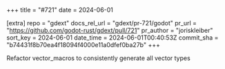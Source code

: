+++
title = "#721"
date = 2024-06-01

[extra]
repo = "gdext"
docs_rel_url = "gdext/pr-721/godot"
pr_url = "https://github.com/godot-rust/gdext/pull/721"
pr_author = "joriskleiber"
sort_key = 2024-06-01
date_time = 2024-06-01T00:40:53Z
commit_sha = "b74431f8b70ea4f18094f4000e11a0dfef0ba27b"
+++

Refactor vector_macros to consistently generate all vector types
